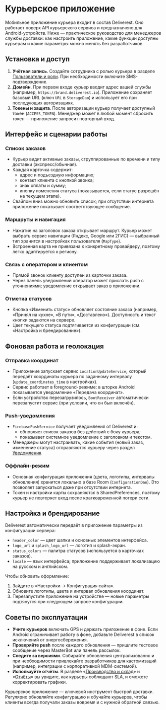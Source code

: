 # Курьерское приложение

Мобильное приложение курьера входит в состав Deliverest. Оно работает поверх API курьерского сервиса и предназначено для Android-устройств. Ниже — практическое руководство для менеджеров службы доставки: как настроить приложение, какие функции доступны курьерам и какие параметры можно менять без разработчиков.

## Установка и доступ

1. **Учётная запись**. Создайте сотрудника с ролью курьера в разделе [Пользователи и роли](../staff/users.md). При необходимости включите SMS-подтверждение.
2. **Домейн**. При первом входе курьер вводит адрес вашей службы (например, `https://brand.deliverest.io`). Приложение сохраняет базовый URL (ключ `URL` в `StorageDao`) и использует его при последующих авторизациях.
3. **Токены и защита**. После авторизации курьер получает доступный токен (`ACCESS_TOKEN`). Менеджер может в любой момент сбросить токен — приложение запросит повторный вход.

## Интерфейс и сценарии работы

### Список заказов

- Курьер видит активные заказы, сгруппированные по времени и типу доставки (экспресс/обычная).
- Каждая карточка содержит:
  - адрес и подъездную информацию;
  - контакт клиента с кнопкой звонка;
  - знак оплаты и сумму;
  - кнопку изменения статуса (показывается, если статус разрешён на текущем этапе).
- Свайпом вниз можно обновить список; при отсутствии интернета приложение показывает соответствующее сообщение.

### Маршруты и навигация

- Нажатие на заголовок заказа открывает маршрут. Курьер может выбрать сервис навигации (Яндекс, Google или 2ГИС) — выбранный тип хранится в настройках пользователя (`MapType`).
- Встроенная карта не привязана к конкретному провайдеру, поэтому легко адаптируется к региону.

### Связь с оператором и клиентом

- Прямой звонок клиенту доступен из карточки заказа.
- Через панель уведомлений оператор может прислать push с уточнениями; уведомление открывает заказ в приложении.

### Отметка статусов

- Кнопка «Изменить статус» обновляет состояние заказа (например, «Принял на кухне», «В пути», «Доставлено»). Доступность и текст кнопки задаются на сервере.
- Цвет текущего статуса подтягивается из конфигурации (см. «Настройка и брендирование»).

## Фоновая работа и геолокация

### Отправка координат

- Приложение запускает сервис `LocationUpdateService`, который передаёт координаты курьера по заданному интервалу (`update_coordinates_time` в настройках).
- Сервис работает в foreground-режиме: в шторке Android показывается уведомление «Передача координат».
- Если устройство перезагрузилось, `BootReceiver` автоматически перезапустит сервис (при условии, что он был включён).

### Push-уведомления

- `FirebasePushService` получает уведомления от Deliverest и:
  - обновляет список заказов без действий с боку курьера;
  - показывает системное уведомление с заголовком и текстом.
- Менеджеры могут настраивать, какие события (новый заказ, изменение статуса) отправляются курьеру через раздел [Уведомления](../automation/notifications.md).

### Оффлайн-режим

- Основная конфигурация приложения (цвета, логотипы, интервалы обновления) хранится локально в базе Room (`ConfigurationDao`). Это позволяет запускаться даже при отсутствии интернета.
- Токен и настройки карты сохраняются в SharedPreferences, поэтому курьер не повторяет вход после кратковременной потери сети.

## Настройка и брендирование

Deliverest автоматически передаёт в приложение параметры из конфигурации сервера:

- `header_color` — цвет шапки и основных элементов интерфейса.
- `logo_url` и `splash_logo_url` — логотип и splash-экран.
- `status_colors` — палитра статусов (используется в карточках заказов).
- `locale` — язык интерфейса; приложение поддерживает локализацию на русском и английском.

Чтобы обновить оформление:

1. Зайдите в «Настройки → Конфигурация сайта».
2. Обновите логотипы, цвета и интервал обновления координат.
3. Перезапустите приложение на устройстве — новые параметры подтянутся при следующем запросе конфигурации.

## Советы по эксплуатации

- **Учите курьеров** включать GPS и держать приложение в фоне. Если Android ограничивает работу в фоне, добавьте Deliverest в список исключений от энергосбережения.
- **Проверяйте push** после каждого обновления — пришлите тестовое сообщение через MasterBot или панель рассылок.
- **Следите за версиями**. Собирайте обновления централизованно и при необходимости привлекайте разработчиков для кастомизаций (например, интеграции с корпоративной MDM-системой).
- **Используйте отчёты**. В разделе «[Производство и склад](../production/index.md)» и «[Отчёты](../reports/index.md)» вы увидите, как курьеры соблюдают SLA, и сможете корректировать графики.

Курьерское приложение — ключевой инструмент быстрой доставки. Регулярно обновляйте конфигурацию и обучайте курьеров, чтобы клиенты всегда получали заказы вовремя и с нужной обратной связью.
